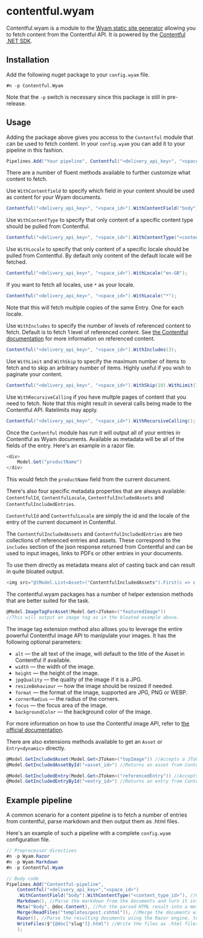 # contentful.wyam
Contentful.wyam is a module to the [Wyam static site generator](https://wyam.io) allowing you to fetch content from the Contentful API. It is powered 
by the [Contentful .NET SDK](https://github.com/contentful/contentful.net).

## Installation

Add the following nuget package to your `config.wyam` file.

```
#n -p Contentful.Wyam
```

Note that the `-p` switch is necessary since this package is still in pre-release.

## Usage

Adding the package above gives you access to the `Contentful` module that can be used to fetch content. In your
`config.wyam` you can add it to your pipeline in this fashion.

```csharp
Pipelines.Add("Your pipeline", Contentful("<delivery_api_key>", "<space_id>"));
```

There are a number of fluent methods available to further customize what content to fetch.

Use `WithContentfield` to specify which field in your content should be used as content for your Wyam documents.

```csharp
Contentful("<delivery_api_key>", "<space_id>").WithContentField("body");
````

Use `WithContentType` to specify that only content of a specific content type should be pulled from Contentful.

```csharp
Contentful("<delivery_api_key>", "<space_id>").WithContentType("<content_type_id>");
````

Use `WithLocale` to specify that only content of a specific locale should be pulled from Contentful. By default only
content of the default locale will be fetched.

```csharp
Contentful("<delivery_api_key>", "<space_id>").WithLocale("en-GB");
````

If you want to fetch all locales, use `*` as your locale.

```csharp
Contentful("<delivery_api_key>", "<space_id>").WithLocale("*");
````

Note that this will fetch multiple copies of the same Entry. One for each locale.

Use `WithIncludes` to specify the number of levels of referenced content to fetch. Default is to fetch 1 level of referenced content. See [the Contentful documentation](https://www.contentful.com/developers/docs/references/content-delivery-api/#/reference/links) 
for more information on referenced content.

```csharp
Contentful("<delivery_api_key>", "<space_id>").WithIncludes(3);
````

Use `WithLimit` and `WithSkip` to specify the maximum number of items to fetch and to skip an arbitrary number of items. Highly useful if you 
wish to paginate your content.

```csharp
Contentful("<delivery_api_key>", "<space_id>").WithSkip(10).WithLimit(10);
````

Use `WithRecursiveCalling` if you have multple pages of content that you need to fetch. Note that this might result in several
calls being made to the Contentful API. Ratelimits may apply.

```csharp
Contentful("<delivery_api_key>", "<space_id>").WithRecursiveCalling();
```

Once the `Contentful` module has run it will output all of your entries in Contentful as Wyam documents. Available as metadata will be all of the fields of the entry.
Here's an example in a razor file.

```csharp
<div>
    Model.Get("productName")
</div>
```

This would fetch the `productName` field from the current document.

There's also four specific metadata properties that are always available: `ContentfulId`, `ContentfulLocale`, `ContentfulIncludedAssets` and `ContentfulIncludedEntries`.

`ContentfulId` and `ContentfulLocale` are simply the id and the locale of the entry of the current document in Contentful.

The `ContentfulIncludedAssets` and `ContentfulIncludedEntries` are two collections of referenced entries and assets. These correspond to the `includes` section of the json
response returned from Contentful and can be used to input images, links to PDFs or other entries in your documents.

To use them directly as metadata means alot of casting back and can result in quite bloated output.

```csharp
<img src="@(Model.List<Asset>("ContentfulIncludedAssets").First(c => c.SystemProperties.Id == (Model.Get("featuredImage") as JToken)["sys"]["id"].ToString()).FilesLocalized["en-US"].Url)" />
```

The contentful.wyam packages has a number of helper extension methods that are better suited for the task.

```csharp
@Model.ImageTagForAsset(Model.Get<JToken>("featuredImage")) 
//This will output an image tag as in the bloated example above.
```

The image tag extension method also allows you to leverage the entire powerful Contentful image API to manipulate your images. It has the following optional parameters:

* `alt` &mdash; the alt text of the image, will default to the title of the Asset in Contentful if available.
* `width` &mdash; the width of the image. 
* `height` &mdash; the height of the image. 
* `jpgQuality` &mdash; the quality of the image if it is a JPG. 
* `resizeBehaviour` &mdash; how the image should be resized if needed. 
* `format` &mdash; the format of the image, supported are JPG, PNG or WEBP. 
* `cornerRadius` &mdash; the radius of the corners. 
* `focus` &mdash; the focus area of the image. 
* `backgroundColor` &mdash; the background color of the image.

For more information on how to use the Contentful image API, refer to [the official documentation](https://www.contentful.com/developers/docs/references/images-api/).

There are also extensions methods available to get an `Asset` or `Entry<dynamic>` directly.

```csharp
@Model.GetIncludedAsset(Model.Get<JToken>("topImage")) //Accepts a JToken, extracts the id and returns an Asset from the ContentfulIncludedAssets.
@Model.GetIncludedAssetById("<asset_id>") //Returns an asset from ContentfulIncludedAssets by the specified id.

@Model.GetIncludedEntry(Model.Get<JToken>("referencedEntry")) //Accepts a JToken, extracts the id and returns an Entry<dynamic> from the ContentfulIncludedEntries.
@Model.GetIncludedEntryById("<entry_id>") //Returns an entry from ContentfulIncludedEntries by the specified id.
```

## Example pipeline

A common scenario for a content pipeline is to fetch a number of entries from contentful, parse markdown and then output them as .html files.

Here's an example of such a pipeline with a complete `config.wyam` configuration file.

```csharp
// Preprocessor directives
#n -p Wyam.Razor
#n -p Wyam.Markdown
#n -p Contentful.Wyam

// Body code
Pipelines.Add("Contentful-pipeline",
    Contentful("<delivery_api_key>","<space_id>")
    .WithContentField("body").WithContentType("<content_type_id>"), //Get all entries from contentful of the specified type, set the body field as content for each resulting document.
    Markdown(), //Parse the markdown from the documents and turn it into html.
    Meta("Body", @doc.Content), //Put the parsed HTML result into a metadata property to access later in the .cshtml files
    Merge(ReadFiles("templates/post.cshtml")), //Merge the documents with the post.cshtml template, now ready to be parsed by the Razor engine
    Razor(), //Parse the resulting documents using the Razor engine, turning them into plain .html output again.
    WriteFiles($"{@doc["slug"]}.html") //Write the files as .html files to disk
    );
```
